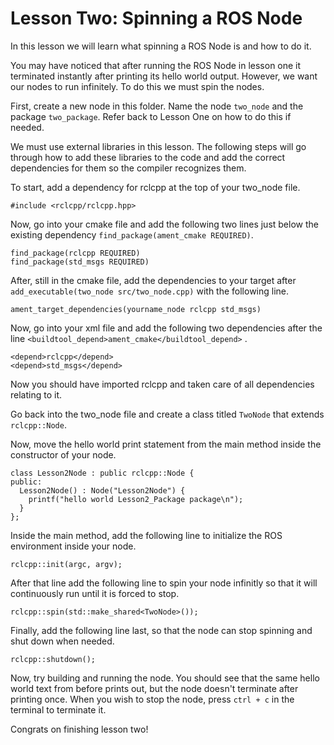 # Lesson Two: Spinning a ROS Node

In this lesson we will learn what spinning a ROS Node is and how to do it.

You may have noticed that after running the ROS Node in lesson one it terminated instantly after printing its hello world output. However, we want our nodes to run infinitely. To do this we must spin the nodes.

First, create a new node in this folder. Name the node `two_node` and the package `two_package`. Refer back to Lesson One on how to do this if needed.

We must use external libraries in this lesson. The following steps will go through how to add these libraries to the code and add the correct dependencies for them so the compiler recognizes them.

To start, add a dependency for rclcpp at the top of your two_node file.

```
#include <rclcpp/rclcpp.hpp>
```

Now, go into your cmake file and add the following two lines just below the existing dependency `find_package(ament_cmake REQUIRED)`.

```
find_package(rclcpp REQUIRED)
find_package(std_msgs REQUIRED)
```

After, still in the cmake file, add the dependencies to your target after `add_executable(two_node src/two_node.cpp)` with the following line.

```
ament_target_dependencies(yourname_node rclcpp std_msgs)
```

Now, go into your xml file and add the following two dependencies after the line `<buildtool_depend>ament_cmake</buildtool_depend>` .

```
<depend>rclcpp</depend>
<depend>std_msgs</depend>
```

Now you should have imported rclcpp and taken care of all dependencies relating to it.

Go back into the two_node file and create a class titled `TwoNode` that extends `rclcpp::Node`.

Now, move the hello world print statement from the main method inside the constructor of your node.

```
class Lesson2Node : public rclcpp::Node {
public:
  Lesson2Node() : Node("Lesson2Node") {
    printf("hello world Lesson2_Package package\n");
  }
};
```

Inside the main method, add the following line to initialize the ROS environment inside your node.

```
rclcpp::init(argc, argv);
```

After that line add the following line to spin your node infinitly so that it will continuously run until it is forced to stop.

```
rclcpp::spin(std::make_shared<TwoNode>());
```

Finally, add the following line last, so that the node can stop spinning and shut down when needed.

```
rclcpp::shutdown();
```

Now, try building and running the node. You should see that the same hello world text from before prints out, but the node doesn't terminate after printing once. When you wish to stop the node, press `ctrl + c` in the terminal to terminate it.

Congrats on finishing lesson two!